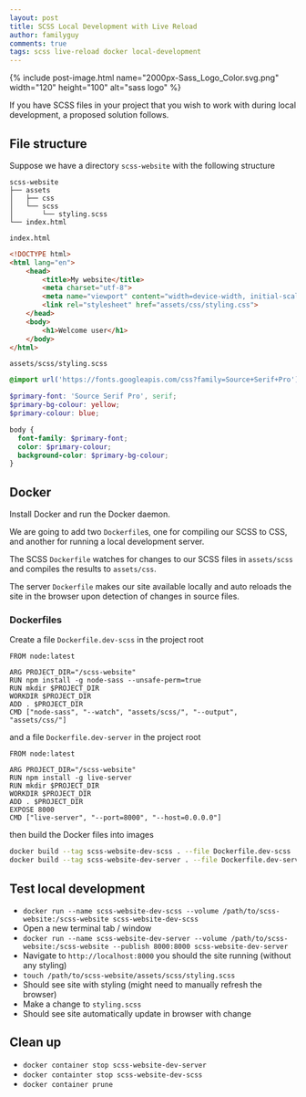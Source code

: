 ```yaml
---
layout: post
title: SCSS Local Development with Live Reload
author: familyguy
comments: true
tags: scss live-reload docker local-development
---
```


{% include post-image.html name="2000px-Sass_Logo_Color.svg.png" width="120" height="100" 
alt="sass logo" %}

If you have SCSS files in your project that you wish to work with during 
local development, a proposed solution follows.

## File structure

Suppose we have a directory `scss-website` with the following structure

```
scss-website
├── assets
│   ├── css
│   └── scss
│       └── styling.scss
└── index.html
```

`index.html`

```html
<!DOCTYPE html>
<html lang="en"> 
    <head>
        <title>My website</title>
        <meta charset="utf-8">
        <meta name="viewport" content="width=device-width, initial-scale=1">
        <link rel="stylesheet" href="assets/css/styling.css">
    </head>
    <body>
    	<h1>Welcome user</h1>
    </body>
</html>
```

`assets/scss/styling.scss`

```scss
@import url('https://fonts.googleapis.com/css?family=Source+Serif+Pro');

$primary-font: 'Source Serif Pro', serif;
$primary-bg-colour: yellow;
$primary-colour: blue;

body {
  font-family: $primary-font;
  color: $primary-colour;
  background-color: $primary-bg-colour;
}
```

## Docker

Install Docker and run the Docker daemon.

We are going to add two `Dockerfile`s, one for compiling our SCSS to CSS, and another for running a local development server.

The SCSS `Dockerfile` watches for changes to our SCSS files in `assets/scss` and compiles the results to `assets/css`.

The server `Dockerfile` makes our site available locally and
auto reloads the site in the browser upon detection of changes in source files.

### Dockerfiles

Create a file `Dockerfile.dev-scss` in the project root

```docker
FROM node:latest

ARG PROJECT_DIR="/scss-website"
RUN npm install -g node-sass --unsafe-perm=true
RUN mkdir $PROJECT_DIR
WORKDIR $PROJECT_DIR
ADD . $PROJECT_DIR
CMD ["node-sass", "--watch", "assets/scss/", "--output", "assets/css/"]
```

and a file `Dockerfile.dev-server` in the project root

```docker
FROM node:latest

ARG PROJECT_DIR="/scss-website"
RUN npm install -g live-server
RUN mkdir $PROJECT_DIR
WORKDIR $PROJECT_DIR
ADD . $PROJECT_DIR
EXPOSE 8000
CMD ["live-server", "--port=8000", "--host=0.0.0.0"]
```

then build the Docker files into images

```bash
docker build --tag scss-website-dev-scss . --file Dockerfile.dev-scss
docker build --tag scss-website-dev-server . --file Dockerfile.dev-server
```

## Test local development

- `docker run --name scss-website-dev-scss --volume /path/to/scss-website:/scss-website scss-website-dev-scss`
- Open a new terminal tab / window
- `docker run --name scss-website-dev-server --volume /path/to/scss-website:/scss-website --publish 8000:8000 scss-website-dev-server`
- Navigate to `http://localhost:8000` you should the site running (without any styling)
- `touch /path/to/scss-website/assets/scss/styling.scss`
- Should see site with styling (might need to manually refresh the browser)
- Make a change to `styling.scss`
- Should see site automatically update in browser with change

## Clean up

- `docker container stop scss-website-dev-server`
- `docker containter stop scss-website-dev-scss`
- `docker container prune`

